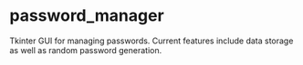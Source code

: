 # password_manager
Tkinter GUI for managing passwords. Current features include data storage as well as random password generation. 
